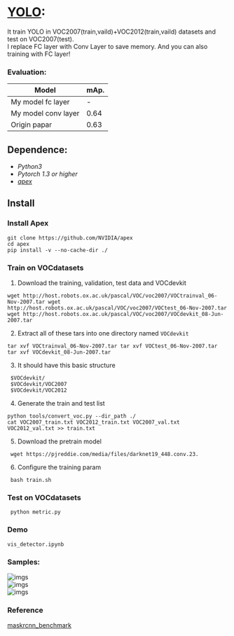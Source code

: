 ﻿# [YOLO](https://arxiv.org/abs/1506.02640):  
   
It train YOLO in VOC2007(train,vaild)+VOC2012(train,vaild) datasets and test on VOC2007(test).  
I replace FC layer with Conv Layer to save memory. And you can also training with FC layer!
### Evaluation: 
| Model             | mAp.        |  
| ----------------- | ----------- |  
| My model fc layer   | -         |  
| My model conv layer | 0.64      |  
| Origin papar        | 0.63      |  
  
  
## Dependence:  
- *Python3*  
- *Pytorch 1.3 or higher*  
- *[apex](https://github.com/NVIDIA/apex)*  
  
## Install   
### Install Apex  
```  
git clone https://github.com/NVIDIA/apex  
cd apex  
pip install -v --no-cache-dir ./  
```  


### Train on VOCdatasets  
  
1. Download the training, validation, test data and VOCdevkit  
```  
wget http://host.robots.ox.ac.uk/pascal/VOC/voc2007/VOCtrainval_06-Nov-2007.tar wget http://host.robots.ox.ac.uk/pascal/VOC/voc2007/VOCtest_06-Nov-2007.tar wget http://host.robots.ox.ac.uk/pascal/VOC/voc2007/VOCdevkit_08-Jun-2007.tar
 ```  
2. Extract all of these tars into one directory named  `VOCdevkit`  
```  
tar xvf VOCtrainval_06-Nov-2007.tar tar xvf VOCtest_06-Nov-2007.tar tar xvf VOCdevkit_08-Jun-2007.tar
 ```  
3. It should have this basic structure  
```  
 $VOCdevkit/
 $VOCdevkit/VOC2007   
 $VOCdevkit/VOC2012                 
 ```  
4. Generate the train and test list  
```  
python tools/convert_voc.py --dir_path ./ 
cat VOC2007_train.txt VOC2012_train.txt VOC2007_val.txt VOC2012_val.txt >> train.txt
 ```  
  
5. Download the pretrain model  
```
 wget https://pjreddie.com/media/files/darknet19_448.conv.23.
```  
6. Configure the training param   
```
 bash train.sh
```
  
### Test on VOCdatasets  
```
 python metric.py
```
### Demo 
```
vis_detector.ipynb
```
 
### Samples:  
![imgs](https://github.com/Tshzzz/pytorch_yolov1/raw/master/samples/dog.jpg)  
![imgs](https://github.com/Tshzzz/pytorch_yolov1/raw/master/samples/person.jpg)  
![imgs](https://github.com/Tshzzz/pytorch_yolov1/raw/master/samples/horses.jpg)

### Reference
[maskrcnn_benchmark](https://github.com/facebookresearch/maskrcnn-benchmark)
